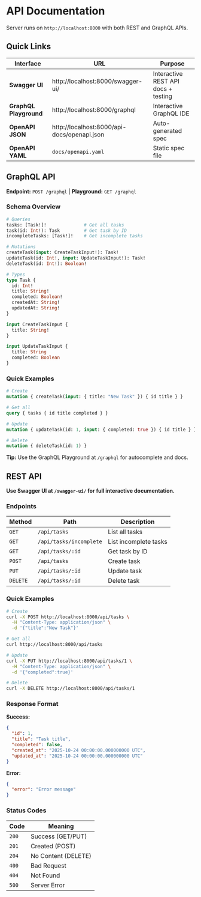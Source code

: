 # API Documentation

Server runs on `http://localhost:8000` with both REST and GraphQL APIs.

## Quick Links

| Interface | URL | Purpose |
|-----------|-----|---------|
| **Swagger UI** | http://localhost:8000/swagger-ui/ | Interactive REST API docs + testing |
| **GraphQL Playground** | http://localhost:8000/graphql | Interactive GraphQL IDE |
| **OpenAPI JSON** | http://localhost:8000/api-docs/openapi.json | Auto-generated spec |
| **OpenAPI YAML** | `docs/openapi.yaml` | Static spec file |

## GraphQL API

**Endpoint:** `POST /graphql` | **Playground:** `GET /graphql`

### Schema Overview

```graphql
# Queries
tasks: [Task!]!              # Get all tasks
task(id: Int!): Task         # Get task by ID
incompleteTasks: [Task!]!    # Get incomplete tasks

# Mutations
createTask(input: CreateTaskInput!): Task!
updateTask(id: Int!, input: UpdateTaskInput!): Task!
deleteTask(id: Int!): Boolean!

# Types
type Task {
  id: Int!
  title: String!
  completed: Boolean!
  createdAt: String!
  updatedAt: String!
}

input CreateTaskInput {
  title: String!
}

input UpdateTaskInput {
  title: String
  completed: Boolean
}
```

### Quick Examples

```graphql
# Create
mutation { createTask(input: { title: "New Task" }) { id title } }

# Get all
query { tasks { id title completed } }

# Update
mutation { updateTask(id: 1, input: { completed: true }) { id title } }

# Delete
mutation { deleteTask(id: 1) }
```

**Tip:** Use the GraphQL Playground at `/graphql` for autocomplete and docs.

## REST API

**Use Swagger UI at `/swagger-ui/` for full interactive documentation.**

### Endpoints

| Method | Path | Description |
|--------|------|-------------|
| `GET` | `/api/tasks` | List all tasks |
| `GET` | `/api/tasks/incomplete` | List incomplete tasks |
| `GET` | `/api/tasks/:id` | Get task by ID |
| `POST` | `/api/tasks` | Create task |
| `PUT` | `/api/tasks/:id` | Update task |
| `DELETE` | `/api/tasks/:id` | Delete task |

### Quick Examples

```bash
# Create
curl -X POST http://localhost:8000/api/tasks \
  -H "Content-Type: application/json" \
  -d '{"title":"New Task"}'

# Get all
curl http://localhost:8000/api/tasks

# Update
curl -X PUT http://localhost:8000/api/tasks/1 \
  -H "Content-Type: application/json" \
  -d '{"completed":true}'

# Delete
curl -X DELETE http://localhost:8000/api/tasks/1
```

### Response Format

**Success:**
```json
{
  "id": 1,
  "title": "Task title",
  "completed": false,
  "created_at": "2025-10-24 00:00:00.000000000 UTC",
  "updated_at": "2025-10-24 00:00:00.000000000 UTC"
}
```

**Error:**
```json
{
  "error": "Error message"
}
```

### Status Codes

| Code | Meaning |
|------|---------|
| `200` | Success (GET/PUT) |
| `201` | Created (POST) |
| `204` | No Content (DELETE) |
| `400` | Bad Request |
| `404` | Not Found |
| `500` | Server Error |
